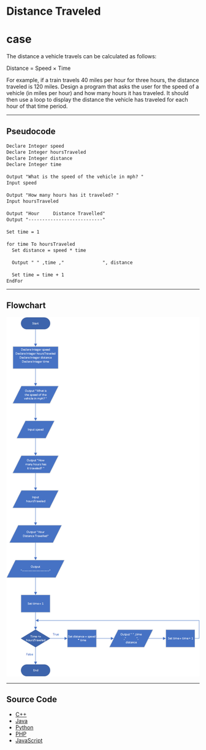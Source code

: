 # Distance Traveled

# case

The distance a vehicle travels can be calculated as follows:

Distance = Speed × Time

For example, if a train travels 40 miles per hour for three hours, the distance traveled is 120 miles. Design a program that asks the user for the speed of a vehicle (in miles per hour) and how many hours it has traveled. It should then use a loop to display the distance the vehicle has traveled for each hour of that time period.

<hr>

## Pseudocode

```
Declare Integer speed
Declare Integer hoursTraveled
Declare Integer distance
Declare Integer time

Output "What is the speed of the vehicle in mph? "
Input speed

Output "How many hours has it traveled? "
Input hoursTraveled

Output "Hour     Distance Travelled"
Output "---------------------------"

Set time = 1

for time To hoursTraveled
  Set distance = speed * time

  Output " " ,time ,"              ", distance

  Set time = time + 1
EndFor
```

<hr>

## Flowchart

<img src="Flowchart.png"  >

<hr>

## Source Code

- [C++](distanceTraveled.cpp)
- [Java](distanceTraveled.java)
- [Python](distanceTraveled.py)
- [PHP](distanceTraveled.php)
- [JavaScript](distanceTraveled.js)
